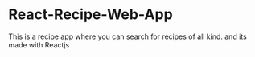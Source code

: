 # React-Recipe-Web-App
This is a recipe app where you can search for recipes of all kind. and its made with Reactjs

